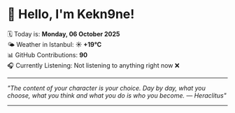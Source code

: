# 👋 Hello, I'm Kekn9ne!

🗓️ Today is: **Monday, 06 October 2025**  
🌤️ Weather in Istanbul: **☀️   +19°C**  
📊 GitHub Contributions: **90**  
🎧 Currently Listening: Not listening to anything right now ❌

---

_"The content of your character is your choice. Day by day, what you choose, what you think and what you do is who you become. — *Heraclitus*"_

---
